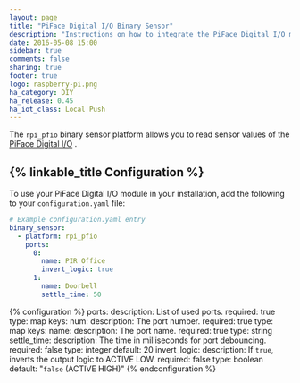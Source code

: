 ```yaml
---
layout: page
title: "PiFace Digital I/O Binary Sensor"
description: "Instructions on how to integrate the PiFace Digital I/O module into Home Assistant as a binary sensor."
date: 2016-05-08 15:00
sidebar: true
comments: false
sharing: true
footer: true
logo: raspberry-pi.png
ha_category: DIY
ha_release: 0.45
ha_iot_class: Local Push
---
```


The `rpi_pfio` binary sensor platform allows you to read sensor values of the [PiFace Digital I/O](http://www.piface.org.uk/products/piface_digital/) .

## {% linkable_title Configuration %}

To use your PiFace Digital I/O module in your installation, add the following to your `configuration.yaml` file:

```yaml
# Example configuration.yaml entry
binary_sensor:
  - platform: rpi_pfio
    ports:
      0:
        name: PIR Office
        invert_logic: true
      1:
        name: Doorbell
        settle_time: 50
```

{% configuration %}
ports:
  description: List of used ports.
  required: true
  type: map
  keys:
    num:
      description: The port number.
      required: true
      type: map
      keys:
        name:
          description: The port name.
          required: true
          type: string
        settle_time:
          description: The time in milliseconds for port debouncing.
          required: false
          type: integer
          default: 20
        invert_logic:
          description: If `true`, inverts the output logic to ACTIVE LOW.
          required: false
          type: boolean
          default: "`false` (ACTIVE HIGH)"
{% endconfiguration %}
